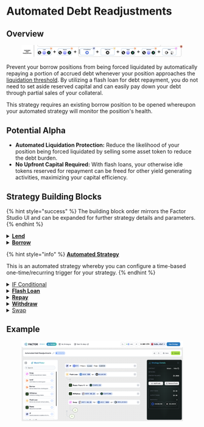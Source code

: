 # Automated Debt Readjustments

## Overview

<figure><img src="../../../.gitbook/assets/image (12) (1).png" alt=""><figcaption></figcaption></figure>

Prevent your borrow positions from being forced liquidated by automatically repaying a portion of accrued debt whenever your position approaches the [liquidation threshold](../../glossary.md#liquidation-price). By utilizing a flash loan for debt repayment, you do not need to set aside reserved capital and can easily pay down your debt through partial sales of your collateral.

This strategy requires an existing borrow position to be opened whereupon your automated strategy will monitor the position's health.&#x20;

## Potential Alpha

* **Automated Liquidation Protection:** Reduce the likelihood of your position being forced liquidated by selling some asset token to reduce the debt burden.
* **No Upfront Capital Required:** With flash loans, your otherwise idle tokens reserved for repayment can be freed for other yield generating activities, maximizing your capital efficiency.

## Strategy Building Blocks

{% hint style="success" %}
The building block order mirrors the Factor Studio UI and can be expanded for further strategy details and parameters.
{% endhint %}

<details>

<summary><a href="../../../factor-building-blocks/lend.md"><strong>Lend</strong></a></summary>

* Lend tokens to the target lending market.
* The tokens which you can borrow will be determined by the underlying lending market.

</details>

<details>

<summary><a href="../../../factor-building-blocks/borrow.md"><strong>Borrow</strong></a></summary>

* Select the token to borrow.
* Input a borrow amount which includes a buffer for any price fluctuations.

</details>

{% hint style="info" %}
[**Automated Strategy**](../../../factor-studio/factor-studio/automated-strategies.md)

This is an automated strategy whereby you can configure a time-based one-time/recurring trigger for your strategy.&#x20;
{% endhint %}

<details>

<summary><a href="../../../factor-studio/factor-studio/conditional-strategies.md">IF Conditional</a></summary>

* This condition will be checked each time this strategy is executed by the automation feature.
* Specify your target price where your position becomes at risk of being undercollateralized (i.e. collateral value < debt value). Remember to leave a buffer in cases of extreme volatility.

</details>

<details>

<summary><a href="../../../factor-building-blocks/flash-loan/"><strong>Flash Loan</strong></a></summary>

* Flash loan the debt token to be partially repaid. The amount to loan will be dependent on the target [health factor](../../glossary.md#health-factor) after adjustments.
* If there is no flash loan market for your debt token, you will need to add a Swap Building Block and flash loan the value of your debt to be swapped.

</details>

<details>

<summary><a href="../../../factor-building-blocks/borrow.md"><strong>Repay</strong></a></summary>

* Repay a portion of your debt position.

</details>

<details>

<summary><a href="../../../factor-building-blocks/lend.md"><strong>Withdraw</strong></a></summary>

* Withdraw the value of your flash loan from your collateral.

</details>

<details>

<summary><a href="../../../factor-building-blocks/swap/">Swap</a></summary>

* Swap the withdrawn collateral for the flash loan token.
* The flash loan debt is automatically credited from your strategy.

</details>

## Example

<figure><img src="../../../.gitbook/assets/image (4) (1) (1).png" alt=""><figcaption></figcaption></figure>
